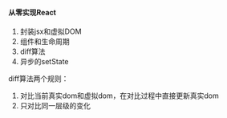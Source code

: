 #### 从零实现React

1. 封装jsx和虚拟DOM
2. 组件和生命周期
3. diff算法
4. 异步的setState

diff算法两个规则：
1. 对比当前真实dom和虚拟dom，在对比过程中直接更新真实dom
2. 只对比同一层级的变化